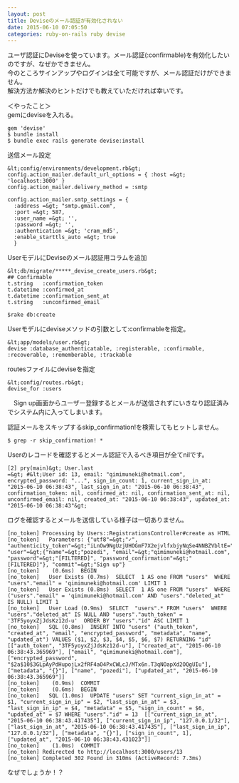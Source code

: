 ```yaml
---
layout: post
title: Deviseのメール認証が有効化されない
date: 2015-06-10 07:05:50
categories: ruby-on-rails ruby devise
---
```

<p>ユーザ認証にDeviseを使っています。メール認証(:confirmable)を有効化したいのですが、なぜかできません。<br>
今のところサインアップやログインは全て可能ですが、メール認証だけができません。<br>
解決方法か解決のヒントだけでも教えていただければ幸いです。</p>

<p>＜やったこと＞<br>
gemにdeviseを入れる。</p>

```
gem 'devise'
$ bundle install
$ bundle exec rails generate devise:install
```

<p>送信メール設定</p>

```
&lt;config/environments/development.rb&gt;
config.action_mailer.default_url_options = { :host =&gt; 'localhost:3000' }
config.action_mailer.delivery_method = :smtp

config.action_mailer.smtp_settings = {
  :address =&gt; "smtp.gmail.com",
  :port =&gt; 587,
  :user_name =&gt; '',
  :password =&gt; '',
  :authentication =&gt; 'cram_md5',
  :enable_starttls_auto =&gt; true
  }
```

<p>UserモデルにDeviseのメール認証用コラムを追加</p>

```
&lt;db/migrate/*****_devise_create_users.rb&gt;
## Confirmable
t.string   :confirmation_token
t.datetime :confirmed_at
t.datetime :confirmation_sent_at
t.string   :unconfirmed_email 

$rake db:create
```

<p>Userモデルにdeviseメソッドの引数として:confirmableを指定。</p>

```
&lt;app/models/user.rb&gt;
devise :database_authenticatable, :registerable, :confirmable, :recoverable, :rememberable, :trackable
```

<p>routesファイルにdeviseを指定</p>

```
&lt;config/routes.rb&gt;
devise_for :users
```

<p>　Sign up画面からユーザー登録するとメールが送信されずにいきなり認証済みでシステム内に入ってしまいます。</p>

<p>認証メールをスキップするskip_confirmation!を検索してもヒットしません。</p>

```
$ grep -r skip_confirmation! * 
```

<p>Userのレコードを確認するとメール認証で入るべき項目が全てnilです。</p>

```
[2] pry(main)&gt; User.last
=&gt; #&lt;User id: 13, email: "qimimuneki@hotmail.com", encrypted_password: "...", sign_in_count: 1, current_sign_in_at: "2015-06-10 06:38:43", last_sign_in_at: "2015-06-10 06:38:43", confirmation_token: nil, confirmed_at: nil, confirmation_sent_at: nil, unconfirmed_email: nil, created_at: "2015-06-10 06:38:43", updated_at: "2015-06-10 06:38:43"&gt;
```

<p>ログを確認するとメールを送信している様子は一切ありません。</p>

```
[no_token] Processing by Users::RegistrationsController#create as HTML
[no_token]   Parameters: {"utf8"=&gt;"✓", "authenticity_token"=&gt;"iLnOw9NgUzjUHOGmF7X2ejvlfxbjyNqSe4NNBZVbltE=", "user"=&gt;{"name"=&gt;"pozedi", "email"=&gt;"qimimuneki@hotmail.com", "password"=&gt;"[FILTERED]", "password_confirmation"=&gt;"[FILTERED]"}, "commit"=&gt;"Sign up"}
[no_token]    (0.6ms)  BEGIN
[no_token]   User Exists (0.7ms)  SELECT  1 AS one FROM "users"  WHERE "users"."email" = 'qimimuneki@hotmail.com' LIMIT 1
[no_token]   User Exists (0.8ms)  SELECT  1 AS one FROM "users"  WHERE ("users"."email" = 'qimimuneki@hotmail.com' AND "users"."deleted_at" IS NULL) LIMIT 1
[no_token]   User Load (0.9ms)  SELECT  "users".* FROM "users"  WHERE "users"."deleted_at" IS NULL AND "users"."auth_token" = '3TF5yoyxZjJdsKz12d-u'  ORDER BY "users"."id" ASC LIMIT 1
[no_token]   SQL (0.8ms)  INSERT INTO "users" ("auth_token", "created_at", "email", "encrypted_password", "metadata", "name", "updated_at") VALUES ($1, $2, $3, $4, $5, $6, $7) RETURNING "id"  [["auth_token", "3TF5yoyxZjJdsKz12d-u"], ["created_at", "2015-06-10 06:38:43.365969"], ["email", "qimimuneki@hotmail.com"], ["encrypted_password", "$2a$10$3GLpAyPdHupojLx2fRF4aO4PxCWLcJ/MTx6n.T3qNOapXd2OQgUIu"], ["metadata", "{}"], ["name", "pozedi"], ["updated_at", "2015-06-10 06:38:43.365969"]]
[no_token]    (0.9ms)  COMMIT
[no_token]    (0.6ms)  BEGIN
[no_token]   SQL (1.0ms)  UPDATE "users" SET "current_sign_in_at" = $1, "current_sign_in_ip" = $2, "last_sign_in_at" = $3, "last_sign_in_ip" = $4, "metadata" = $5, "sign_in_count" = $6, "updated_at" = $7 WHERE "users"."id" = 13  [["current_sign_in_at", "2015-06-10 06:38:43.417435"], ["current_sign_in_ip", "127.0.0.1/32"], ["last_sign_in_at", "2015-06-10 06:38:43.417435"], ["last_sign_in_ip", "127.0.0.1/32"], ["metadata", "{}"], ["sign_in_count", 1], ["updated_at", "2015-06-10 06:38:43.431023"]]
[no_token]    (1.0ms)  COMMIT
[no_token] Redirected to http://localhost:3000/users/13
[no_token] Completed 302 Found in 310ms (ActiveRecord: 7.3ms)
```

<p>なぜでしょうか！？</p>
